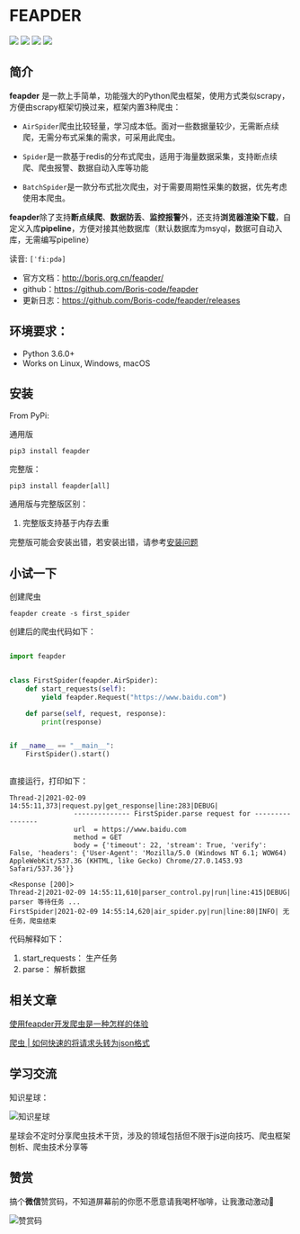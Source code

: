 # FEAPDER

![](https://img.shields.io/badge/python-3.6-brightgreen)
![](https://img.shields.io/github/watchers/Boris-code/feapder?style=social)
![](https://img.shields.io/github/stars/Boris-code/feapder?style=social)
![](https://img.shields.io/github/forks/Boris-code/feapder?style=social)

## 简介

**feapder** 是一款上手简单，功能强大的Python爬虫框架，使用方式类似scrapy，方便由scrapy框架切换过来，框架内置3种爬虫：

- `AirSpider`爬虫比较轻量，学习成本低。面对一些数据量较少，无需断点续爬，无需分布式采集的需求，可采用此爬虫。

- `Spider`是一款基于redis的分布式爬虫，适用于海量数据采集，支持断点续爬、爬虫报警、数据自动入库等功能

- `BatchSpider`是一款分布式批次爬虫，对于需要周期性采集的数据，优先考虑使用本爬虫。

**feapder**除了支持**断点续爬**、**数据防丢**、**监控报警**外，还支持**浏览器渲染下载**，自定义入库**pipeline**，方便对接其他数据库（默认数据库为msyql，数据可自动入库，无需编写pipeline）

读音: `[ˈfiːpdə]`

- 官方文档：http://boris.org.cn/feapder/
- github：https://github.com/Boris-code/feapder
- 更新日志：https://github.com/Boris-code/feapder/releases


## 环境要求：

- Python 3.6.0+
- Works on Linux, Windows, macOS

## 安装

From PyPi:

通用版

```shell
pip3 install feapder
```    

完整版：

```shell
pip3 install feapder[all]
``` 

通用版与完整版区别：

1. 完整版支持基于内存去重

完整版可能会安装出错，若安装出错，请参考[安装问题](question/安装问题)

## 小试一下

创建爬虫

```shell
feapder create -s first_spider
```

创建后的爬虫代码如下：

```python

import feapder


class FirstSpider(feapder.AirSpider):
    def start_requests(self):
        yield feapder.Request("https://www.baidu.com")

    def parse(self, request, response):
        print(response)


if __name__ == "__main__":
    FirstSpider().start()
        
```

直接运行，打印如下：

```shell
Thread-2|2021-02-09 14:55:11,373|request.py|get_response|line:283|DEBUG|
                -------------- FirstSpider.parse request for ----------------
                url  = https://www.baidu.com
                method = GET
                body = {'timeout': 22, 'stream': True, 'verify': False, 'headers': {'User-Agent': 'Mozilla/5.0 (Windows NT 6.1; WOW64) AppleWebKit/537.36 (KHTML, like Gecko) Chrome/27.0.1453.93 Safari/537.36'}}

<Response [200]>
Thread-2|2021-02-09 14:55:11,610|parser_control.py|run|line:415|DEBUG| parser 等待任务 ...
FirstSpider|2021-02-09 14:55:14,620|air_spider.py|run|line:80|INFO| 无任务，爬虫结束
```

代码解释如下：

1. start_requests： 生产任务
2. parse： 解析数据

## 相关文章

[使用feapder开发爬虫是一种怎样的体验
](https://mp.weixin.qq.com/s/WfClSbsjrn_4aPyI5hsalg)

[爬虫 | 如何快速的将请求头转为json格式](https://mp.weixin.qq.com/s/BgAGo7HwlHxL8jDL5TSuHQ)



## 学习交流

知识星球：

![知识星球](http://markdown-media.oss-cn-beijing.aliyuncs.com/2020/02/16/zhi-shi-xing-qiu.jpeg)

星球会不定时分享爬虫技术干货，涉及的领域包括但不限于js逆向技巧、爬虫框架刨析、爬虫技术分享等

## 赞赏

搞个**微信**赞赏码，不知道屏幕前的你愿不愿意请我喝杯咖啡，让我激动激动🥺

![赞赏码](http://markdown-media.oss-cn-beijing.aliyuncs.com/2021/03/16/zan-shang-ma.png)
